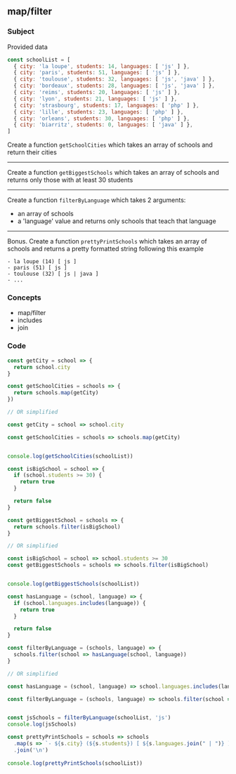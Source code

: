 ## map/filter

### Subject

Provided data
```javascript
const schoolList = [ 
  { city: 'la loupe', students: 14, languages: [ 'js' ] },
  { city: 'paris', students: 51, languages: [ 'js' ] },
  { city: 'toulouse', students: 32, languages: [ 'js', 'java' ] },
  { city: 'bordeaux', students: 28, languages: [ 'js', 'java' ] },
  { city: 'reims', students: 20, languages: [ 'js' ] },
  { city: 'lyon', students: 21, languages: [ 'js' ] },
  { city: 'strasbourg', students: 17, languages: [ 'php' ] },
  { city: 'lille', students: 23, languages: [ 'php' ] },
  { city: 'orleans', students: 30, languages: [ 'php' ] },
  { city: 'biarritz', students: 0, languages: [ 'java' ] },
]
```

Create a function `getSchoolCities` which takes an array of schools and return their cities

---

Create a function `getBiggestSchools` which takes an array of schools and returns only those with at least 30 students

---

Create a function `filterByLanguage` which takes 2 arguments:
  - an array of schools
  - a 'language' value
and returns only schools that teach that language

---

Bonus. Create a function `prettyPrintSchools` which takes an array of schools and returns a pretty formatted string following this example
```
- la loupe (14) [ js ]
- paris (51) [ js ]
- toulouse (32) [ js | java ]
- ...
```

### Concepts
- map/filter
- includes
- join

### Code

```javascript
const getCity = school => {
  return school.city
}

const getSchoolCities = schools => {
  return schools.map(getCity)
})

// OR simplified

const getCity = school => school.city

const getSchoolCities = schools => schools.map(getCity)


console.log(getSchoolCities(schoolList))
```

```javascript
const isBigSchool = school => {
  if (school.students >= 30) {
    return true
  }

  return false
}

const getBiggestSchool = schools => {
  return schools.filter(isBigSchool)
}

// OR simplified

const isBigSchool = school => school.students >= 30
const getBiggestSchools = schools => schools.filter(isBigSchool)


console.log(getBiggestSchools(schoolList))
```

```javascript
const hasLanguage = (school, language) => {
  if (school.languages.includes(language)) {
    return true
  }

  return false
}

const filterByLanguage = (schools, language) => {
  schools.filter(school => hasLanguage(school, language))
}

// OR simplified

const hasLanguage = (school, language) => school.languages.includes(language)

const filterByLanguage = (schools, language) => schools.filter(school => hasLanguage(school, language))


const jsSchools = filterByLanguage(schoolList, 'js')
console.log(jsSchools)
```

```javascript
const prettyPrintSchools = schools => schools
  .map(s => `- ${s.city} (${s.students}) [ ${s.languages.join(" | ")} ]`)
  .join('\n')
  
console.log(prettyPrintSchools(schoolList))
```
